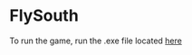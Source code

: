 # FlySouth

To run the game, run the .exe file located [here](FlappyBoid/FlappyBoid/bin/x86/Release)
